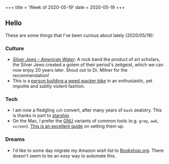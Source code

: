 +++
title = 'Week of 2020-05-19'
date = 2020-05-19
+++


## Hello
These are some things that I've been curious about lately (2020/05/19):

### Culture
* [_Silver Jews - American Water_](https://open.spotify.com/album/7LO24Uu9c0vuFUtHDAj0Wa?si=hGiIgdWeTFySorP8XaL5Zg): A rock band the product of art scholars, the Silver Jews created a golem of their period's zeitgeist, which we can now enjoy 20 years later. Shout out to Dr. Milner for the recommendation!
* This is a [person building a weed wacker bike](https://www.youtube.com/watch?v=PA23qLvl79k) in an enthusiastic, yet impolite and subtly violent fashion.

### Tech
* I am now a fledgling `zsh` convert, after many years of `bash` zealotry. This is thanks in part to [starship](https://starship.rs/).
* On the Mac, I prefer the [GNU](https://en.wikipedia.org/wiki/GNU) variants of common tools (e.g. `grep`, `awk`, `screen`). [This is an excellent guide](https://www.topbug.net/blog/2013/04/14/install-and-use-gnu-command-line-tools-in-mac-os-x/) on setting them up.

### Dreams
* I'd like to some day migrate my Amazon wish list to [Bookshop.org](https://bookshop.org/). There doesn't seem to be an _easy_ way to automate this.
